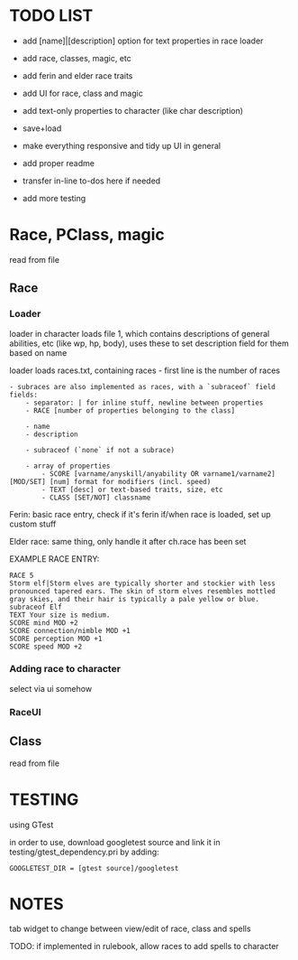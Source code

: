# TODO LIST

- add [name]|[description] option for text properties in race loader

- add race, classes, magic, etc
- add ferin and elder race traits
- add UI for race, class and magic
- add text-only properties to character (like char description)
- save+load
- make everything responsive and tidy up UI in general

- add proper readme
- transfer in-line to-dos here if needed

- add more testing

# Race, PClass, magic

read from file

## Race

### Loader

loader in character loads file 1, which contains descriptions of general abilities, etc (like wp, hp, body), uses these to set description field for them based on name

loader loads races.txt, containing races
    - first line is the number of races
    
    - subraces are also implemented as races, with a `subraceof` field
    fields:
        - separator: | for inline stuff, newline between properties
        - RACE [number of properties belonging to the class]
        
        - name
        - description
        
        - subraceof (`none` if not a subrace)

        - array of properties
            - SCORE [varname/anyskill/anyability OR varname1/varname2] [MOD/SET] [num] format for modifiers (incl. speed)
            - TEXT [desc] or text-based traits, size, etc
            - CLASS [SET/NOT] classname


Ferin: basic race entry, check if  it's ferin if/when race is loaded, set up custom stuff

Elder race: same thing, only handle it after ch.race has been set

EXAMPLE RACE ENTRY:
```
RACE 5
Storm elf|Storm elves are typically shorter and stockier with less pronounced tapered ears. The skin of storm elves resembles mottled gray skies, and their hair is typically a pale yellow or blue.
subraceof Elf
TEXT Your size is medium.
SCORE mind MOD +2
SCORE connection/nimble MOD +1
SCORE perception MOD +1
SCORE speed MOD +2
```

### Adding race to character

select via ui somehow

###  RaceUI



## Class

read from file

# TESTING

using GTest

in order to use, download googletest source and link it in testing/gtest_dependency.pri by adding:
```
GOOGLETEST_DIR = [gtest source]/googletest
```

# NOTES

tab widget to change between view/edit of race, class and spells

TODO: if implemented in rulebook, allow races to add spells to character
